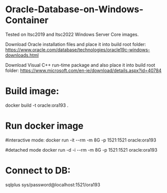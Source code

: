 # Oracle-Database-on-Windows-Container
Tested on ltsc2019 and ltsc2022 Windows Server Core images.

Download Oracle installation files and place it into build root folder:
https://www.oracle.com/database/technologies/oracle19c-windows-downloads.html

Download Visual C++ run-time package and also place it into build root folder:
https://www.microsoft.com/en-ie/download/details.aspx?id=40784

# Build image:
docker build -t oracle:ora193 . 

# Run docker image

#interactive mode:
docker run -it --rm -m 8G -p 1521:1521 oracle:ora193

#detached mode
docker run -d -i --rm -m 8G -p 1521:1521 oracle:ora193

# Connect to DB:
sqlplus sys/password@localhost:1521/ora193
